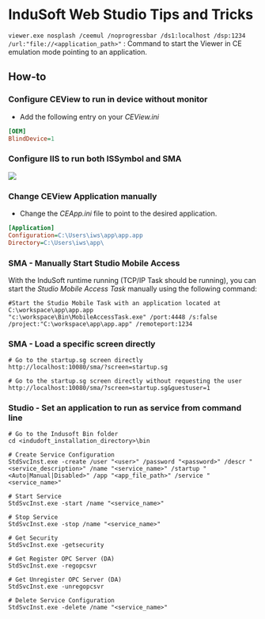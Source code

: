 # InduSoft Web Studio Tips and Tricks

`viewer.exe nosplash /ceemul /noprogressbar /ds1:localhost /dsp:1234 /url:"file://<application_path>"` : Command to start the Viewer in CE emulation mode pointing to an application.

## How-to

### Configure CEView to run in device without monitor

- Add the following entry on your *CEView.ini*

```ini
[OEM]
BlindDevice=1
```

### Configure IIS to run both ISSymbol and SMA

![](http://tinyurl.com/ybby4k2a)


### Change CEView Application manually

- Change the *CEApp.ini* file to point to the desired application.

```ini
[Application]
Configuration=C:\Users\iws\app\app.app
Directory=C:\Users\iws\app\
```

### SMA - Manually Start Studio Mobile Access

With the InduSoft runtime running (TCP/IP Task should be running), you can start the *Studio Mobile Access Task* manually using the following command:

```shell
#Start the Studio Mobile Task with an application located at C:\workspace\app\app.app
"c:\workspace\Bin\MobileAccessTask.exe" /port:4448 /s:false /project:"C:\workspace\app\app.app" /remoteport:1234
```

### SMA - Load a specific screen directly

```shell
# Go to the startup.sg screen directly
http://localhost:10080/sma/?screen=startup.sg

# Go to the startup.sg screen directly without requesting the user
http://localhost:10080/sma/?screen=startup.sg&guestuser=1
```

### Studio - Set an application to run as service from command line

```shell
# Go to the Indusoft Bin folder
cd <indudoft_installation_directory>\bin

# Create Service Configuration
StdSvcInst.exe -create /user "<user>" /password "<password>" /descr "<service_description>" /name "<service_name>" /startup "<Auto|Manual|Disabled>" /app "<app_file_path>" /service "<service_name>"

# Start Service
StdSvcInst.exe -start /name "<service_name>"

# Stop Service
StdSvcInst.exe -stop /name "<service_name>"

# Get Security
StdSvcInst.exe -getsecurity

# Get Register OPC Server (DA)
StdSvcInst.exe -regopcsvr

# Get Unregister OPC Server (DA)
StdSvcInst.exe -unregopcsvr

# Delete Service Configuration
StdSvcInst.exe -delete /name "<service_name>"
```


